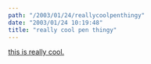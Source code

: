 ```yaml
---
path: "/2003/01/24/reallycoolpenthingy" 
date: "2003/01/24 10:19:48" 
title: "really cool pen thingy" 
---
```

<p><a href="http://www.imaginationatwork.com/Imagine?_nolivecache">this is really cool.</a></p>